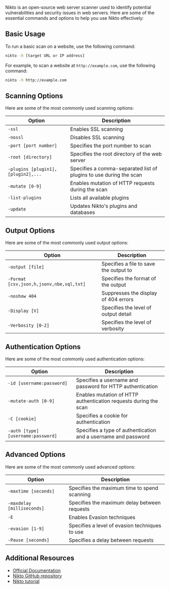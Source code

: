 

Nikto is an open-source web server scanner used to identify potential vulnerabilities and security issues in web servers. Here are some of the essential commands and options to help you use Nikto effectively:

## Basic Usage

To run a basic scan on a website, use the following command:

```bash
nikto -h [target URL or IP address]
```

For example, to scan a website at `http://example.com`, use the following command:

```bash
nikto -h http://example.com
```

## Scanning Options

Here are some of the most commonly used scanning options:

| Option                             | Description                                                        |
| ---------------------------------- | ------------------------------------------------------------------ |
| `-ssl`                             | Enables SSL scanning                                               |
| `-nossl`                           | Disables SSL scanning                                              |
| `-port [port number]`              | Specifies the port number to scan                                  |
| `-root [directory]`                | Specifies the root directory of the web server                     |
| `-plugins [plugin1],[plugin2],...` | Specifies a comma-separated list of plugins to use during the scan |
| `-mutate [0-9]`                    | Enables mutation of HTTP requests during the scan                  |
| `-list-plugins`                    | Lists all available plugins                                        |
| `-update`                          | Updates Nikto's plugins and databases                              |

## Output Options

Here are some of the most commonly used output options:

| Option                                   | Description                            |
| ---------------------------------------- | -------------------------------------- |
| `-output [file]`                         | Specifies a file to save the output to |
| `-Format [csv,json,h,jsonv,nbe,sql,txt]` | Specifies the format of the output     |
| `-noshow 404`                            | Suppresses the display of 404 errors   |
| `-Display [V]`                           | Specifies the level of output detail   |
| `-Verbosity [0-2]`                       | Specifies the level of verbosity       |

## Authentication Options

Here are some of the most commonly used authentication options:

| Option                             | Description                                                      |
| ---------------------------------- | ---------------------------------------------------------------- |
| `-id [username:password]`          | Specifies a username and password for HTTP authentication        |
| `-mutate-auth [0-9]`               | Enables mutation of HTTP authentication requests during the scan |
| `-C [cookie]`                      | Specifies a cookie for authentication                            |
| `-auth [type] [username:password]` | Specifies a type of authentication and a username and password   |

## Advanced Options

Here are some of the most commonly used advanced options:

| Option                     | Description                                    |
| -------------------------- | ---------------------------------------------- |
| `-maxtime [seconds]`       | Specifies the maximum time to spend scanning   |
| `-maxdelay [milliseconds]` | Specifies the maximum delay between requests   |
| `-E`                       | Enables Evasion techniques                     |
| `-evasion [1-9]`           | Specifies a level of evasion techniques to use |
| `-Pause [seconds]`         | Specifies a delay between requests             |

## Additional Resources

- [Official Documentation](https://cirt.net/Nikto2)
- [Nikto GitHub repository](https://github.com/sullo/nikto)
- [Nikto tutorial](https://www.hackingarticles.in/comprehensive-guide-to-nikto-web-vulnerability-scanner/)